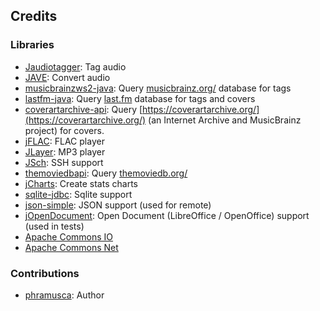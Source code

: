 ## Credits

###  Libraries

* [Jaudiotagger](http://www.jthink.net/jaudiotagger/): Tag audio
* [JAVE](http://www.sauronsoftware.it/projects/jave/): Convert audio
* [musicbrainzws2-java](https://github.com/schnatterer/musicbrainzws2-java): Query [musicbrainz.org/](http://musicbrainz.org/) database for tags
* [lastfm-java](https://github.com/jkovacs/lastfm-java): Query [last.fm](http://www.last.fm/) database for tags and covers
* [coverartarchive-api](https://github.com/lastfm/coverartarchive-api): Query [https://coverartarchive.org/](https://coverartarchive.org/) (an Internet Archive and MusicBrainz project) for covers.
* [jFLAC](http://jflac.sourceforge.net/): FLAC player
* [JLayer](http://www.javazoom.net/javalayer/javalayer.html): MP3 player
* [JSch](http://www.jcraft.com/jsch/): SSH support
* [themoviedbapi](https://github.com/holgerbrandl/themoviedbapi): Query [themoviedb.org/](http://themoviedb.org/)
* [jCharts](http://jcharts.sourceforge.net/): Create stats charts
* [sqlite-jdbc](https://bitbucket.org/xerial/sqlite-jdbc): Sqlite support
* [json-simple](https://github.com/fangyidong/json-simple): JSON support (used for remote)
* [jOpenDocument](http://jopendocument.org/): Open Document (LibreOffice / OpenOffice) support (used in tests)
* [Apache Commons IO](https://commons.apache.org/proper/commons-io/)
* [Apache Commons Net](https://commons.apache.org/proper/commons-net/)

### Contributions

* [phramusca](https://github.com/phramusca): Author
